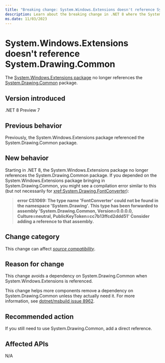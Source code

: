```yaml
---
title: "Breaking change: System.Windows.Extensions doesn't reference System.Drawing.Common"
description: Learn about the breaking change in .NET 8 where the System.Windows.Extensions package no longer references System.Drawing.Common.
ms.date: 11/03/2023
---
```

# System.Windows.Extensions doesn't reference System.Drawing.Common

The [System.Windows.Extensions package](https://www.nuget.org/packages/System.Windows.Extensions) no longer references the [System.Drawing.Common](https://www.nuget.org/packages/System.Drawing.Common) package.

## Version introduced

.NET 8 Preview 7

## Previous behavior

Previously, the System.Windows.Extensions package referenced the System.Drawing.Common package.

## New behavior

Starting in .NET 8, the System.Windows.Extensions package no longer references the System.Drawing.Common package. If you depended on the System.Windows.Extensions package bringing in System.Drawing.Common, you might see a compilation error similar to this (but not necessarily for <xref:System.Drawing.FontConverter>):

> **error CS1069: The type name 'FontConverter' could not be found in the namespace 'System.Drawing'. This type has been forwarded to assembly 'System.Drawing.Common, Version=0.0.0.0, Culture=neutral, PublicKeyToken=cc7b13ffcd2ddd51' Consider adding a reference to that assembly.**

## Change category

This change can affect [*source compatibility*](../../categories.md#source-compatibility).

## Reason for change

This change avoids a dependency on System.Drawing.Common when System.Windows.Extensions is referenced.

This change helps more components remove a dependency on System.Drawing.Common unless they actually need it. For more information, see [dotnet/msbuild issue 8962](https://www.github.com/dotnet/msbuild/issues/8962).

## Recommended action

If you still need to use System.Drawing.Common, add a direct reference.

## Affected APIs

N/A
